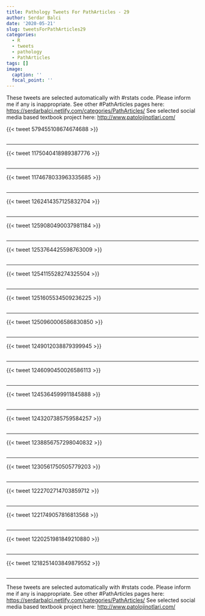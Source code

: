```yaml
---
title: Pathology Tweets For PathArticles - 29
author: Serdar Balci
date: '2020-05-21'
slug: tweetsForPathArticles29
categories:
  - R
  - tweets
  - pathology
  - PathArticles
tags: []
image:
  caption: ''
  focal_point: ''
---
```



These tweets are selected automatically with #rstats code. Please inform me if any is inappropriate.
See other #PathArticles pages here: https://serdarbalci.netlify.com/categories/PathArticles/ 
See selected social media based textbook project here: http://www.patolojinotlari.com/

{{< tweet 579455108674674688 >}}
<br>
<br>
<hr>
{{< tweet 1175040418989387776 >}}
<br>
<br>
<hr>
{{< tweet 1174678033963335685 >}}
<br>
<br>
<hr>
{{< tweet 1262414357125832704 >}}
<br>
<br>
<hr>
{{< tweet 1259080490037981184 >}}
<br>
<br>
<hr>
{{< tweet 1253764425598763009 >}}
<br>
<br>
<hr>
{{< tweet 1254115528274325504 >}}
<br>
<br>
<hr>
{{< tweet 1251605534509236225 >}}
<br>
<br>
<hr>
{{< tweet 1250960006586830850 >}}
<br>
<br>
<hr>
{{< tweet 1249012038879399945 >}}
<br>
<br>
<hr>
{{< tweet 1246090450026586113 >}}
<br>
<br>
<hr>
{{< tweet 1245364599911845888 >}}
<br>
<br>
<hr>
{{< tweet 1243207385759584257 >}}
<br>
<br>
<hr>
{{< tweet 1238856757298040832 >}}
<br>
<br>
<hr>
{{< tweet 1230561750505779203 >}}
<br>
<br>
<hr>
{{< tweet 1222702714703859712 >}}
<br>
<br>
<hr>
{{< tweet 1221749057816813568 >}}
<br>
<br>
<hr>
{{< tweet 1220251981849210880 >}}
<br>
<br>
<hr>
{{< tweet 1218251403849879552 >}}
<br>
<br>
<hr>


These tweets are selected automatically with #rstats code. Please inform me if any is inappropriate.
See other #PathArticles pages here: https://serdarbalci.netlify.com/categories/PathArticles/ 
See selected social media based textbook project here: http://www.patolojinotlari.com/
